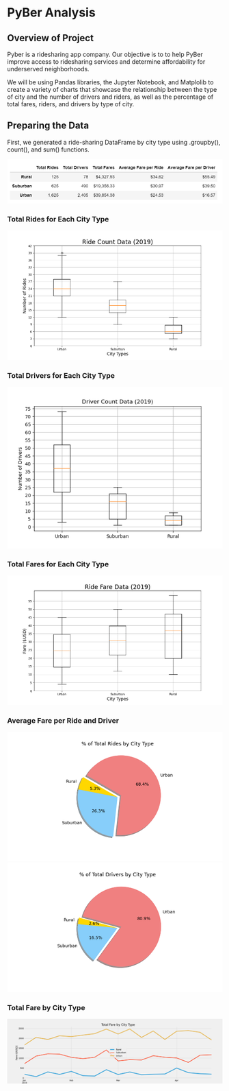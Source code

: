 # PyBer Analysis
## Overview of Project
Pyber is a ridesharing app company. Our objective is to to help PyBer improve access to ridesharing services and determine affordability for underserved neighborhoods.

We will be using Pandas libraries, the Jupyter Notebook, and Matplolib to create a variety of charts that showcase the relationship between the type of city and the number of drivers and riders, as well as the percentage of total fares, riders, and drivers by type of city. 

## Preparing the Data
First, we generated a ride-sharing DataFrame by city type using .groupby(), count(), and sum() functions.

![summarydata](analysis/summarydata.png)

### Total Rides for Each City Type

![Fig2](analysis/Fig2.png)

### Total Drivers for Each City Type

![Fig4](analysis/Fig4.png)

### Total Fares for Each City Type

![Fig3](analysis/Fig3.png)

### Average Fare per Ride and Driver

![Fig6](analysis/Fig6.png)
![Fig7](analysis/Fig7.png)

### Total Fare by City Type

![PyBer_fare_summary](analysis/PyBer_fare_summary.png)
